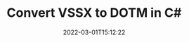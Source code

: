 ---
############################# Static ############################
layout: "auto-gen-conversion"
date: 2022-03-01T15:12:22
draft: false
otherformats: doc docm docx dot dotm dotx epub md odt ott pdf rtf tex txt vdx vsdm vsdx vssm vssx vstm vstx vsx vtx xps
breadcrumb: VSSX to DOTM in C#

############################# Head ############################
head_title: "VSSX to DOTM Converter in C#"
head_description: "Convert VSSX to DOTM in .NET using a few lines of code. Use the GroupDocs Document Conversion API to convert over 160 file formats."

############################# Header ############################
title: "Convert VSSX to DOTM in C#"
description: "VSSX to DOTM conversion with a few lines of .NET code"
bg_image: "https://cms.admin.containerize.com/templates/aspose/App_Themes/V3/images/bg/header1.png"
bg_overlay: false
button:
    enable: true

############################# SubMenu ############################
submenu:
    enable: true

    left:
        img_alt: "GroupDocs.Conversion for .NET"
        image: "https://cms.admin.containerize.com/templates/groupdocs/images/product-logos/90x90-noborder/groupdocs-conversion-net.png"
        product: "GroupDocs.Conversion"
        platform: ".NET"



############################# About ############################
about:
    enable: true
    title: "About GroupDocs.Conversion for .NET API"
    content: |
        [GroupDocs.Conversion for .NET](https://products.groupdocs.com/conversion/net/) can be used to convert Microsoft Word, Excel, PowerPoint, PDF, Visio and other formats. GroupDocs.Conversion is a standalone API that is suitable for back-end and internal systems where high performance is required. It does not depend on any software such as Microsoft or Open Office.
    

overview:
    enable: true
    content: |
        Convert your VSSX files to DOTM in .NET easily. You can use just a couple of C# code lines in any platform of your choice like - Windows, Linux, macOS.
        You can try VSSX to DOTM conversion for free and evaluate conversion results quality.  Along with simple file conversion scenarios you can try more advanced options for loading source VSSX file and for saving output DOTM result. 
        
        For example, for the source VSSX file you may use the following load options:

        * auto-detect file format;
        * specify password for protected files (if file format supports it);
        * replace missing fonts to preserve document appearance.
        
        There are also advanced convert options for the DOTM file:

        * convert specific document page or page range;
        * add a watermark to the converted DOTM file and many more.

        Once conversion is completed you can save your DOTM file to the local file path or any third-party storage like FTP, Amazon S3, Google Drive, Dropbox etc. Please note - to convert VSSX to DOTM there is no need for any additional software installed - like MS Office, Open Office, Adobe Acrobat Reader etc.


############################# Steps ############################
steps:
    enable: true
    title_left: "Steps to convert VSSX to DOTM in C#"
    content_left: |
        [GroupDocs.Conversion for .NET](https://products.groupdocs.com/conversion/net/) makes it easy for developers to convert a VSSX file to DOTM with a few lines of code.
        
        * Create an instance of the Converter class and provide the file VSSX with the full path
        * Create and set ConvertOptions for DOTM type.
        * Call the Converter.Convert method and pass the full path and format (DOTM) as a parameter

    title_right: "System Requirements"
    content_right: |
        Basic conversion with GroupDocs.Conversion for .NET can be done in just a few simple steps. Our APIs are supported on all major platforms and operating systems. Before executing the code below, make sure you have the following prerequisites installed on your system.

        * Operating systems: Microsoft Windows, Linux, MacOS
        * Development environments: Microsoft Visual Studio, Xamarin, MonoDevelop
        * Frameworks: .NET Framework, .NET Standard, .NET Core, Mono
        * Get the latest GroupDocs.Conversion for .NET from [Nuget](https://www.nuget.org/packages/groupdocs.conversion)
         
    code: |
        ```csharp    
        // Load VSSX file
        var converter = new GroupDocs.Conversion.Converter("input.vssx");
        // Set conversion parameters for DOTM format
        var convertOptions = converter.GetPossibleConversions()["dotm"].ConvertOptions;
        // Convert to DOTM format
        converter.Convert("output.dotm", convertOptions);
        ```

demos:
    enable: true
    title: "VSSX to DOTM Live Demo"
    content: |
       Convert VSSX to DOTM now by visiting the [GroupDocs.Conversion App](https://products.groupdocs.app/conversion/family) website. Online demo has the following advantages
          

more_formats:
    enable: true
    title: "Other supported VSSX conversions in C#"
    content: "You can also convert VSSX to many other file formats. Please see the list below."
       
       
back_to_top:
    enable: true
---